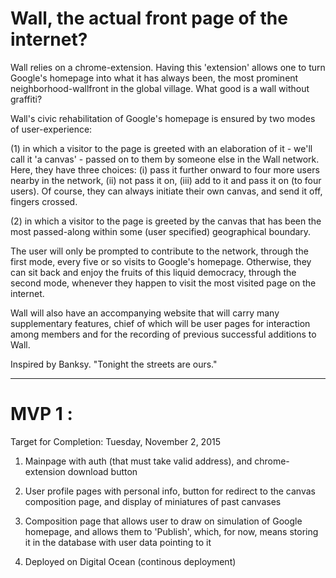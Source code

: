 # Wall, the actual front page of the internet?

Wall relies on a chrome-extension. Having this 'extension' allows one to turn Google's homepage into what it has always been, the most prominent neighborhood-wallfront in the global village. What good is a wall without graffiti?

Wall's civic rehabilitation of Google's homepage is ensured by two modes of user-experience:

(1) in which a visitor to the page is greeted with an elaboration of it - we'll call it 'a canvas' - passed on to them by someone else in the Wall network. Here, they have three choices: (i) pass it further onward to four more users nearby in the network, (ii) not pass it on, (iii) add to it and pass it on (to four users). Of course, they can always initiate their own canvas, and send it off, fingers crossed.

(2) in which a visitor to the page is greeted by the canvas that has been the most passed-along within some (user specified) geographical boundary.

The user will only be prompted to contribute to the network, through the first mode, every five or so visits to Google's homepage. Otherwise, they can sit back and enjoy the fruits of this liquid democracy, through the second mode, whenever they happen to visit the most visited page on the internet.

Wall will also have an accompanying website that will carry many supplementary features, chief of which will be user pages for interaction among members and for the recording of previous successful additions to Wall.

Inspired by Banksy. "Tonight the streets are ours."

* * *

# MVP 1 :
Target for Completion: Tuesday, November 2, 2015

1) Mainpage with auth (that must take valid address), and chrome-extension download button

2) User profile pages with personal info, button for redirect to the canvas composition page, and display of miniatures of past canvases

3) Composition page that allows user to draw on simulation of Google homepage, and allows them to 'Publish', which, for now, means storing it in the database with user data pointing to it

4) Deployed on Digital Ocean (continous deployment)
